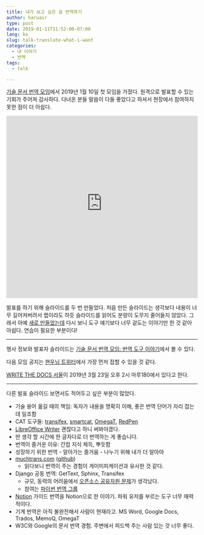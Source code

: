 ```yaml
---
title: 내가 보고 싶은 글 번역하기
author: haruair
type: post
date: 2019-01-11T11:52:00-07:00
lang: ko
slug: talk-translate-what-i-want
categories:
  - 내 이야기
  - 번역
tags:
  - talk

---
```


[기술 문서 번역 모임](https://github.com/lqez/TTCON)에서 2019년 1월 10일 첫 모임을 가졌다. 원격으로 발표할 수 있는 기회가 주어져 감사하다. 다녀온 분들 말씀이 다들 좋았다고 하셔서 현장에서 참여하지 못한 점이 더 아쉽다.

<iframe width="100%" height="480" src="https://www.youtube-nocookie.com/embed/z7IaVmxIxTM" frameborder="0" allow="accelerometer; autoplay; encrypted-media; gyroscope; picture-in-picture" allowfullscreen></iframe>

발표를 하기 위해 슬라이드를 두 번 만들었다. 처음 만든 슬라이드는 생각보다 내용이 너무 길어져버려서 랩이라도 하듯 슬라이드를 읽어도 분량이 도무지 줄어들지 않았다. 그래서 아예 [새로 만들었는데](https://edykim.com/ko/slides/2019-translate-what-i-want-to-read.pdf) 다시 보니 도구 얘기보다 너무 겉도는 이야기만 한 것 같아 아쉽다. 연습이 필요한 부분이다!

---

행사 정보와 발표자 슬라이드는 [기술 문서 번역 모임: 번역 도구 이야기](https://github.com/lqez/TTCON/tree/master/201901)에서 볼 수 있다.

다음 모임 공지는 [현우님 트위터](https://twitter.com/lqez)에서 가장 먼저 접할 수 있을 것 같다.

[WRITE THE DOCS 서울](https://www.facebook.com/groups/writethedocsseoul/)이 2019년 3월 23일 오후 2시 마루180에서 있다고 한다.

---

다른 발표 슬라이드 보면서도 적어두고 싶은 부분이 많았다.

- 기술 용어 옮길 때의 책임: 독자가 내용을 명확히 이해, 좋은 번역 단어가 자리 잡는데 일조함
- CAT 도구들: [transifex](https://www.transifex.com/), [smartcat](https://www.smartcat.ai/), [OmegaT](http://omegat.org/), [RedPen](http://redpen.cc/)
- [LibreOffice Writer](https://www.libreoffice.org/discover/writer/) 괜찮다고 하니 써봐야겠다.
- 딴 생각 할 시간에 한 글자다로 더 번역하는 게 좋습니다.
- 번역이 즐거운 이유: 간접 지식 체득, 뿌듯함
- 성장하기 위한 번역 - 알아가는 즐거움 - 나누기 위해 내가 더 알아야
- [muchtrans.com](https://muchtrans.com) ([github](https://github.com/zerobased-co/muchtrans))
  - 읽다보니 번역이 주는 경험이 게이미피케이션과 유사한 것 같다.
- Django 공동 번역: GetText, Sphinx, Transifex
  - 규모, 동력의 어려움에서 [오픈소스 공유자원 문제](https://edykim.com/ko/post/open-source-sustainability-think-systematically/)가 생각났다.
  - 참여는 [파이썬 번역 그룹](http://facebook.com/groups/pythonkoreantranslators)
- [Notion](https://www.notion.so/) 가이드 번역을 Notion으로 한 이야기. 파워 유저를 부르는 도구 너무 매력적이다.
- 기계 번역은 아직 불완전해서 사람이 현재라고. MS Word, Google Docs, Trados, MemoQ, OmegaT
- W3C와 Google의 문서 번역 경험. 주변에서 피드백 주는 사람 있는 것 너무 좋다.
